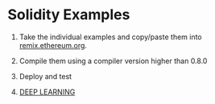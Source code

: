 # Solidity Examples

1. Take the individual examples and copy/paste them into [remix.ethereum.org](remix.ethereum.org).
2. Compile them using a compiler version higher than 0.8.0
3. Deploy and test

4. [DEEP LEARNING](https://www.superdatascience.com/pages/deep-learning)
